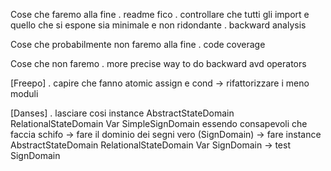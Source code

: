 Cose che faremo alla fine
    . readme fico
    . controllare che tutti gli import e quello che si espone sia minimale e non ridondante
    . backward analysis

Cose che probabilmente non faremo alla fine
    . code coverage

Cose che non faremo
    . more precise way to do backward avd operators

[Freepo]
    . capire che fanno atomic assign e cond -> rifattorizzare i meno moduli

[Danses]
    . lasciare cosi instance AbstractStateDomain RelationalStateDomain Var SimpleSignDomain essendo consapevoli che faccia schifo
        -> fare il dominio dei segni vero (SignDomain)
            -> fare instance AbstractStateDomain RelationalStateDomain Var SignDomain
                -> test SignDomain
